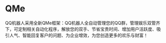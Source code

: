 # QMe
QQ机器人采用全新QMe框架：QQ机器人全自动管理您的QQ群，管理娱乐双管齐下，可定制相关自动化程序，解放您的双手、节省宝贵时间、增加用户活跃度、吸引人气、智能回复客户的问题、为企业增效，为您创造更多的欢乐与财富！
